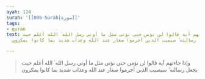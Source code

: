 ```yaml
---
ayah: 124
surah: '[[006-Surah|سورة]]'
tags:
- quran
text: وإذا جاءتهم آية قالوا لن نؤمن حتى نؤتى مثل ما أوتي رسل الله ۘ الله أعلم حيث
  يجعل رسالته ۗ سيصيب الذين أجرموا صغار عند الله وعذاب شديد بما كانوا يمكرون

---
```

> وإذا جاءتهم آية قالوا لن نؤمن حتى نؤتى مثل ما أوتي رسل الله ۘ الله أعلم حيث يجعل رسالته ۗ سيصيب الذين أجرموا صغار عند الله وعذاب شديد بما كانوا يمكرون
